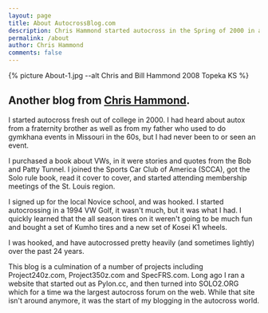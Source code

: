 ```yaml
---
layout: page
title: About AutocrossBlog.com
description: Chris Hammond started autocross in the Spring of 2000 in a 1994 VW Golf. Read more about his journey.
permalink: /about
author: Chris Hammond
comments: false
---
```

{% picture About-1.jpg --alt Chris and Bill Hammond 2008 Topeka KS %}

## Another blog from [Chris Hammond](https://www.chrishammond.com).

I started autocross fresh out of college in 2000. I had heard about autox from a fraternity brother as well as from my father who used to do gymkhana events in Missouri in the 60s, but I had never been to or seen an event.

I purchased a book about VWs, in it were stories and quotes from the Bob and Patty Tunnel. I joined the Sports Car Club of America (SCCA), got the Solo rule book, read it cover to cover, and started attending membership meetings of the St. Louis region. 

I signed up for the local Novice school, and was hooked. I started autocrossing in a 1994 VW Golf, it wasn't much, but it was what I had. I quickly learned that the all season tires on it weren't going to be much fun and bought a set of Kumho tires and a new set of Kosei K1 wheels.

I was hooked, and have autocrossed pretty heavily (and sometimes lightly) over the past 24 years.

This blog is a culmination of a number of projects including Project240z.com, Project350z.com and SpecFRS.com. Long ago I ran a website that started out as Pylon.cc, and then turned into SOLO2.ORG which for a time wa the largest autocross forum on the web. While that site isn't around anymore, it was the start of my blogging in the autocross world.
